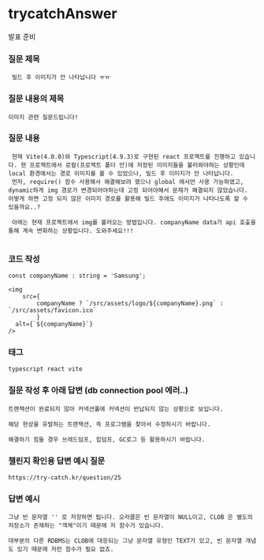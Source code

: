 # trycatchAnswer

발표 준비

### 질문 제목
```
 빌드 후 이미지가 안 나타납니다 ㅠㅠ
```

### 질문 내용의 제목
```
이미지 관련 질문드립니다!
```

### 질문 내용
```
 현재 Vite(4.0.0)와 Typescript(4.9.3)로 구현된 react 프로젝트를 진행하고 있습니다. 현 프로젝트에서 로컬(프로젝트 폴더 안)에 저장된 이미지들을 불러와야하는 상황인데 local 환경에서는 경로 이미지를 볼 수 있었으나, 빌드 후 이미지가 안 나타납니다.
 먼저, require() 함수 사용해서 해결해보려 했으나 global 에서만 사용 가능하였고, dynamic하게 img 경로가 변경되어야하는데 고정 되어야해서 문제가 해결되지 않았습니다. 어떻게 하면 고정 되지 않은 이미지 경로를 활용해 빌드 후에도 이미지가 나타나도록 할 수 있을까요..?

 아래는 현재 프로젝트에서 img를 불러오는 방법입니다. companyName data가 api 호출을 통해 계속 변화하는 상황입니다. 도와주세요!!!
 
```

### 코드 작성 
```
const companyName : string = 'Samsung';

<img
	src={
		companyName ? `/src/assets/logo/${companyName}.png` : `/src/assets/favicon.ico`
		}
  alt={`${companyName}`}
/>
```

### 태그
```
typescript react vite
```

### 질문 작성 후 아래 답변 (db connection pool 에러..)
```
트랜잭션이 완료되지 않아 커넥션풀에 커넥션이 반납되지 않는 상황으로 보입니다.

해당 현상을 유발하는 트랜잭션, 즉 프로그램을 찾아서 수정하시기 바랍니다.

해결하기 힘들 경우 쓰레드덤프, 힙덤프, GC로그 등 활용하시기 바랍니다.
```


### 챌린지 확인용 답변 예시 질문
```
https://try-catch.kr/question/25
```


### 답변 예시
```
그냥 빈 문자열 '' 로 저장하면 됩니다. 오라클은 빈 문자열이 NULL이고, CLOB 은 별도의 저장소가 존재하는 "객체"이기 때문에 저 함수가 있습니다.

대부분의 다른 RDBMS는 CLOB에 대응되는 그냥 문자열 유형인 TEXT가 있고, 빈 문자열 개념도 있기 때문에 저런 함수가 필요 없죠.
```
